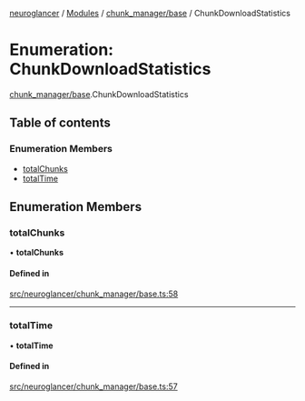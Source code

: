 [neuroglancer](../README.md) / [Modules](../modules.md) / [chunk\_manager/base](../modules/chunk_manager_base.md) / ChunkDownloadStatistics

# Enumeration: ChunkDownloadStatistics

[chunk_manager/base](../modules/chunk_manager_base.md).ChunkDownloadStatistics

## Table of contents

### Enumeration Members

- [totalChunks](chunk_manager_base.ChunkDownloadStatistics.md#totalchunks)
- [totalTime](chunk_manager_base.ChunkDownloadStatistics.md#totaltime)

## Enumeration Members

### totalChunks

• **totalChunks**

#### Defined in

[src/neuroglancer/chunk_manager/base.ts:58](https://github.com/ActiveBrainAtlas2/neuroglancer/blob/1beb5d34/src/neuroglancer/chunk_manager/base.ts#L58)

___

### totalTime

• **totalTime**

#### Defined in

[src/neuroglancer/chunk_manager/base.ts:57](https://github.com/ActiveBrainAtlas2/neuroglancer/blob/1beb5d34/src/neuroglancer/chunk_manager/base.ts#L57)
